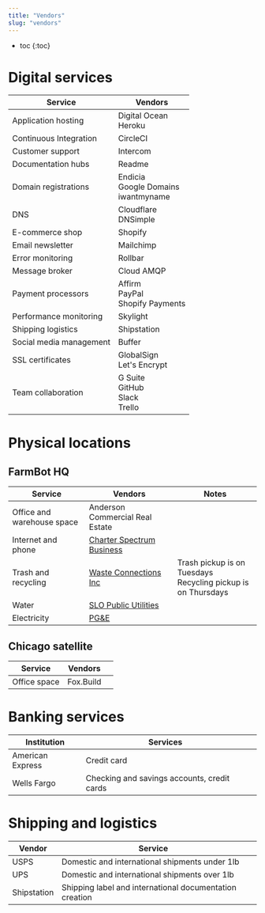 ```yaml
---
title: "Vendors"
slug: "vendors"
---
```


* toc
{:toc}

# Digital services

|Service                       |Vendors                       |
|------------------------------|------------------------------|
|Application hosting           |Digital Ocean<br>Heroku
|Continuous Integration        |CircleCI
|Customer support              |Intercom
|Documentation hubs            |Readme
|Domain registrations          |Endicia<br>Google Domains<br>iwantmyname
|DNS                           |Cloudflare<br>DNSimple
|E-commerce shop               |Shopify
|Email newsletter              |Mailchimp
|Error monitoring              |Rollbar
|Message broker                |Cloud AMQP
|Payment processors            |Affirm<br>PayPal<br>Shopify Payments
|Performance monitoring        |Skylight
|Shipping logistics            |Shipstation
|Social media management       |Buffer
|SSL certificates              |GlobalSign<br>Let's Encrypt
|Team collaboration            |G Suite<br>GitHub<br>Slack<br>Trello

# Physical locations
## FarmBot HQ

|Service                       |Vendors                       |Notes                         |
|------------------------------|------------------------------|------------------------------|
|Office and warehouse space    |Anderson Commercial Real Estate|
|Internet and phone            |[Charter Spectrum Business](https://spectrumbusiness.net)|
|Trash and recycling           |[Waste Connections Inc](https://wcicustomer.com)|Trash pickup is on Tuesdays<br>Recycling pickup is on Thursdays
|Water                         |[SLO Public Utilities](https://slocity.merchanttransact.com)|
|Electricity                   |[PG&E](https://pge.com/waystopay)     |

## Chicago satellite

|Service                       |Vendors                       |                              |
|------------------------------|------------------------------|------------------------------|
|Office space                  |Fox.Build                     |

# Banking services

|Institution                   |Services                      |                              |
|------------------------------|------------------------------|------------------------------|
|American Express              |Credit card                   |
|Wells Fargo                   |Checking and savings accounts, credit cards|

# Shipping and logistics

|Vendor                        |Service                       |                              |
|------------------------------|------------------------------|------------------------------|
|USPS                          |Domestic and international shipments under 1lb|
|UPS                           |Domestic and international shipments over 1lb|
|Shipstation                   |Shipping label and international documentation creation|




